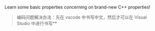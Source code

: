 Learn some basic properties concerning on brand-new C++ properties!

> 编码问题解决办法：先在 vscode 中书写中文，然后才可以在 Visual Studio 中进行书写**

